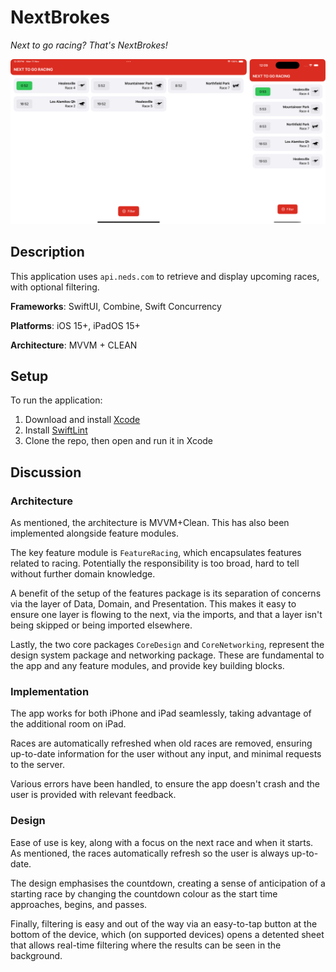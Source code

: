 # NextBrokes
*Next to go racing? That's NextBrokes!*

<img src="NextBrokes/Preview%20Content/repo-image.png" width="1000" title="hover text">

## Description
This application uses `api.neds.com` to retrieve and display upcoming races, with optional filtering.

**Frameworks**: SwiftUI, Combine, Swift Concurrency

**Platforms**: iOS 15+, iPadOS 15+

**Architecture**: MVVM + CLEAN

## Setup

To run the application:
1. Download and install [Xcode](https://apps.apple.com/au/app/xcode/id497799835?mt=12)
2. Install [SwiftLint](https://github.com/realm/SwiftLint#installation)
3. Clone the repo, then open and run it in Xcode

## Discussion

### Architecture
As mentioned, the architecture is MVVM+Clean. This has also been implemented alongside feature modules.

The key feature module is `FeatureRacing`, which encapsulates features related to racing. Potentially the responsibility is too broad, hard to tell without further domain knowledge.

A benefit of the setup of the features package is its separation of concerns via the layer of Data, Domain, and Presentation. This makes it easy to ensure one layer is flowing to the next, via the imports, and that a layer isn't being skipped or being imported elsewhere.

Lastly, the two core packages `CoreDesign` and `CoreNetworking`, represent the design system package and networking package. These are fundamental to the app and any feature modules, and provide key building blocks.

### Implementation
The app works for both iPhone and iPad seamlessly, taking advantage of the additional room on iPad.

Races are automatically refreshed when old races are removed, ensuring up-to-date information for the user without any input, and minimal requests to the server.

Various errors have been handled, to ensure the app doesn't crash and the user is provided with relevant feedback.

### Design
Ease of use is key, along with a focus on the next race and when it starts. As mentioned, the races automatically refresh so the user is always up-to-date.

The design emphasises the countdown, creating a sense of anticipation of a starting race by changing the countdown colour as the start time approaches, begins, and passes.

Finally, filtering is easy and out of the way via an easy-to-tap button at the bottom of the device, which (on supported devices) opens a detented sheet that allows real-time filtering where the results can be seen in the background.
